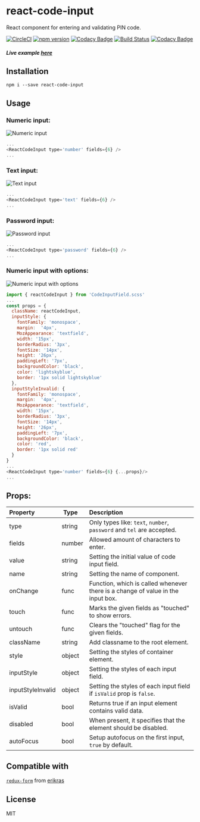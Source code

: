 # react-code-input
React component for entering and validating PIN code.

[![CircleCI](https://circleci.com/gh/40818419/react-code-input.svg?style=svg)](https://circleci.com/gh/40818419/react-code-input) [![npm version](https://badge.fury.io/js/react-code-input.svg)](https://badge.fury.io/js/react-code-input) [![Codacy Badge](https://api.codacy.com/project/badge/Grade/970fd2a1775740aa82eecad7cb407395)](https://www.codacy.com/app/konstantin_2/react-code-input?utm_source=github.com&amp;utm_medium=referral&amp;utm_content=40818419/react-code-input&amp;utm_campaign=Badge_Grade) [![Build Status](https://travis-ci.org/40818419/react-code-input.svg?branch=master)](https://travis-ci.org/40818419/react-code-input) [![Codacy Badge](https://api.codacy.com/project/badge/Coverage/970fd2a1775740aa82eecad7cb407395)](https://www.codacy.com/app/konstantin_2/react-code-input?utm_source=github.com&utm_medium=referral&utm_content=40818419/react-code-input&utm_campaign=Badge_Coverage)

##### Live example [here](https://40818419.github.io/react-code-input)

## Installation

`npm i --save react-code-input`

## Usage

### Numeric input:
![Numeric input](https://cloud.githubusercontent.com/assets/2235499/21593670/eafea336-d119-11e6-9d4b-738141f24b44.png)
```js
...
<ReactCodeInput type='number' fields={6} />
...
```

### Text input:
![Text input](https://cloud.githubusercontent.com/assets/2235499/21593708/61cebee2-d11a-11e6-9b8d-e99dbeeec23b.png)
```js
...
<ReactCodeInput type='text' fields={6} />
...
```
### Password input:
![Password input](https://cloud.githubusercontent.com/assets/2235499/21593710/65ed7252-d11a-11e6-995f-f0127af5bd9f.png)
```js
...
<ReactCodeInput type='password' fields={6} />
...
```
### Numeric input with options:
![Numeric input with options](https://cloud.githubusercontent.com/assets/2235499/21593674/f3bb887c-d119-11e6-8b3f-ba478a0f4692.png)
```js
import { reactCodeInput } from 'CodeInputField.scss'
...
const props = {
  className: reactCodeInput,
  inputStyle: {
    fontFamily: 'monospace',
    margin:  '4px',
    MozAppearance: 'textfield',
    width: '15px',
    borderRadius: '3px',
    fontSize: '14px',
    height: '26px',
    paddingLeft: '7px',
    backgroundColor: 'black',
    color: 'lightskyblue',
    border: '1px solid lightskyblue'
  },
  inputStyleInvalid: {
    fontFamily: 'monospace',
    margin:  '4px',
    MozAppearance: 'textfield',
    width: '15px',
    borderRadius: '3px',
    fontSize: '14px',
    height: '26px',
    paddingLeft: '7px',
    backgroundColor: 'black',
    color: 'red',
    border: '1px solid red'
  }
}
...
<ReactCodeInput type='number' fields={6} {...props}/>
...
```
## Props:

| Property | Type | Description |
|:---|:---|:---|
| type | string | Only types like: `text`, `number`, `password` and `tel` are accepted.|
| fields | number | Allowed amount of characters to enter. |
| value | string | Setting the initial value of code input field. |
| name | string | Setting the name of component. |
| onChange | func | Function, which is called whenever there is a change of value in the input box. |
| touch | func | Marks the given fields as "touched" to show errors. |
| untouch | func | Clears the "touched" flag for the given fields. |
| className | string | Add classname to the root element. |
| style | object | Setting the styles of container element. |
| inputStyle | object | Setting the styles of each input field. |
| inputStyleInvalid | object | Setting the styles of each input field if `isValid` prop is `false`. |
| isValid | bool | Returns true if an input element contains valid data. |
| disabled | bool | When present, it specifies that the element should be disabled. |
| autoFocus | bool | Setup autofocus on the first input, `true` by default. |

## Compatible with
[`redux-form`](https://github.com/erikras/redux-form) from [erikras](https://github.com/erikras)

## License
MIT

